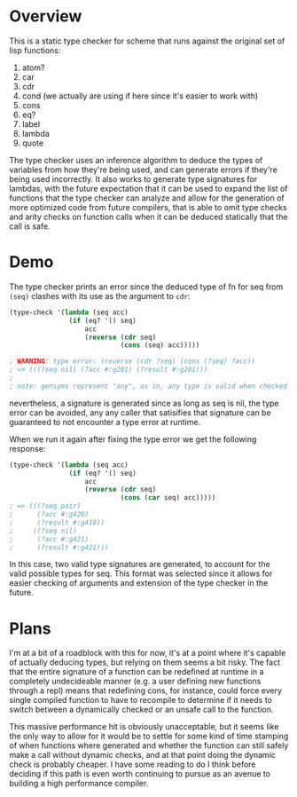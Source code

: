 # Overview

This is a static type checker for scheme that runs against the original set of lisp functions:
1. atom?
2. car
3. cdr
4. cond (we actually are using if here since it's easier to work with)
5. cons
6. eq?
7. label
8. lambda
9. quote

The type checker uses an inference algorithm to deduce the types of
variables from how they're being used, and can generate errors if
they're being used incorrectly. It also works to generate type
signatures for lambdas, with the future expectation that it can be
used to expand the list of functions that the type checker can analyze
and allow for the generation of more optimized code from future
compilers, that is able to omit type checks and arity checks on
function calls when it can be deduced statically that the call is
safe.

# Demo

The type checker prints an error since the deduced type of fn for seq from
`(seq)` clashes with its use as the argument to `cdr`:
```lisp
(type-check '(lambda (seq acc)
               (if (eq? '() seq)
			       acc
				   (reverse (cdr seq)
				            (cons (seq) acc)))))

; WARNING: type error: (reverse (cdr ?seq) (cons (?seq) ?acc))
; => (((?seq nil) (?acc #:g201) (?result #:g201)))
;
; note: gensyms represent "any", as in, any type is valid when checked against them.
```
nevertheless, a signature is generated since as long as seq is nil, the type error can
be avoided, any any caller that satisifies that signature can be guaranteed to not
encounter a type error at runtime.

When we run it again after fixing the type error we get the following response:
```lisp
(type-check '(lambda (seq acc)
               (if (eq? '() seq)
			       acc
				   (reverse (cdr seq)
				            (cons (car seq) acc)))))
; => (((?seq pair)
;      (?acc #:g420)
;      (?result #:g419))
;     ((?seq nil)
;      (?acc #:g421)
;      (?result #:g421)))
```

In this case, two valid type signatures are generated, to account for
the valid possible types for seq. This format was selected since it
allows for easier checking of arguments and extension of the type checker in the future.

# Plans

I'm at a bit of a roadblock with this for now, it's at a point where
it's capable of actually deducing types, but relying on them seems a
bit risky. The fact that the entire signature of a function can be
redefined at runtime in a completely undecideable manner (e.g. a user
defining new functions through a repl) means that redefining cons, for
instance, could force every single compiled function to have to
recompile to determine if it needs to switch between a dynamically
checked or an unsafe call to the function.

This massive performance hit is obviously unacceptable, but it seems
like the only way to allow for it would be to settle for some kind of
time stamping of when functions where generated and whether the
function can still safely make a call without dynamic checks, and at
that point doing the dynamic check is probably cheaper. I have some
reading to do I think before deciding if this path is even worth
continuing to pursue as an avenue to building a high performance
compiler.
